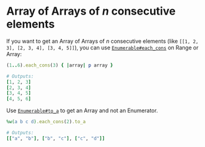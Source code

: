 # Array of Arrays of *n* consecutive elements

If you want to get an Array of Arrays of *n* consecutive elements (like `[[1, 2, 3], [2, 3, 4], [3, 4, 5]]`), you can use [`Enumerable#each_cons`][each_cons] on Range or Array:

```ruby
(1..6).each_cons(3) { |array| p array }

# Outputs:
[1, 2, 3]
[2, 3, 4]
[3, 4, 5]
[4, 5, 6]
```

Use [`Enumerable#to_a`][to_a] to get an Array and not an Enumerator.

```ruby
%w(a b c d).each_cons(2).to_a

# Outputs:
[["a", "b"], ["b", "c"], ["c", "d"]]
```

[each_cons]: http://ruby-doc.org/core/Enumerable.html#method-i-each_cons
[to_a]: http://ruby-doc.org/core/Enumerable.html#method-i-to_a